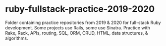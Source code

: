 # ruby-fullstack-practice-2019-2020
Folder containing practice repositories from 2019 &amp; 2020 for full-stack Ruby development. Some projects use Rails, some use Sinatra. Practice with Rake, Rack, APIs, routing, SQL, ORM, CRUD, HTML, data structures, &amp; algorithms.
